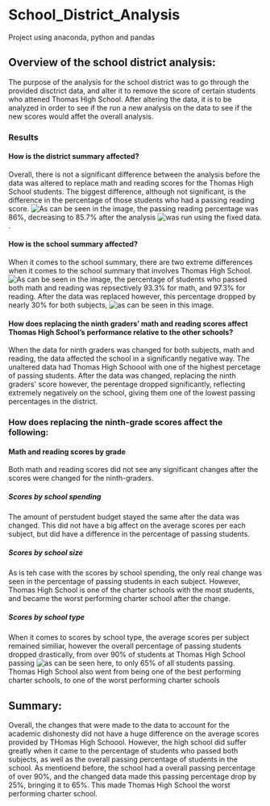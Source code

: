# School_District_Analysis
Project using anaconda, python and pandas
## Overview of the school district analysis:
The purpose of the analysis for the school district was to go through the provided disctrict data, and alter it to remove the score of certain students who attened Thomas High School. After altering the data, it is to be analyzed in order to see if the run a new analysis on the data to see if the new scores would affet the overall analysis.
### Results
#### How is the district summary affected?
Overall, there is not a significant difference between the analysis before the data was altered to replace math and reading scores for the Thomas High School students. The biggest difference, although not significant, is the difference in the percentage of those students who had a passing reading score. ![As can be seen in the image,](District_summary_module) the passing reading percentage was 86%, decreasing to 85.7% after the analysis ![was run using the fixed data.](District_summary_challenge).
#### How is the school summary affected?
When it comes to the school summary, there are two extreme differences when it comes to the school summary that involves Thomas High School. ![As can be seen in the image](School_summary_module), the percentage of students who passed both math and reading was repsectively 93.3% for math, and 97.3% for reading. After the data was replaced however, this percentage dropped by nearly 30% for both subjects, ![as can be seen in this image](School_summary_challenge).
#### How does replacing the ninth graders’ math and reading scores affect Thomas High School’s performance relative to the other schools?
When the data for ninth graders was changed for both subjects, math and reading, the data affected the school in a significantly negative way. The unaltered data had Thomas High Schoool with one of the highest percetage of passing students. After the data was changed, replacing the ninth graders' score however, the perentage dropped significantly, reflecting extremely negatively on the school, giving them one of the lowest passing percentages in the district.
### How does replacing the ninth-grade scores affect the following:
#### Math and reading scores by grade
Both math and reading scores did not see any significant changes after the scores were changed for the ninth-graders.
##### Scores by school spending
The amount of perstudent budget stayed the same after the data was changed. This did not have a big affect on the average scores per each subject, but did have a difference in the percentage of passing students. 
##### Scores by school size
As is teh case with the scores by school spending, the only real change was seen in the percentage of passing students in each subject. However, Thomas High School is one of the charter schools with the most students, and became the worst performing charter school after the change.
##### Scores by school type
When it comes to scores by school type, the average scores per subject remained similiar, however the overall percentage of passing students dropped drastically, from over 90% of students at Thomas High School passing ![as can be seen here](Type_Score_Module), to only 65% of all students passing. Thomas High School also went from being one of the best performing charter schools, to one of the worst performing charter schools
## Summary:
Overall, the changes that were made to the data to account for the academic dishonesty did not have a huge difference on the average scores provided by THomas High Schoool. However, the high school did suffer greatly when it came to the percentage of students who passed both subjects, as well as the overall passing percentage of students in the school. As mentioend before, the school had a overall passing percentage of over 90%, and the changed data made this passing percentage drop by 25%, bringing it to 65%. This made Thomas High School the worst performing charter school.
